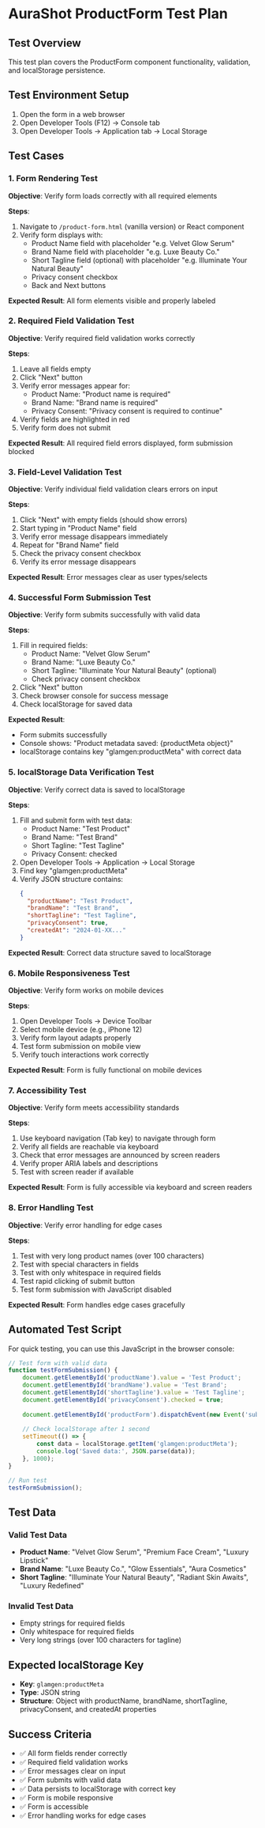# AuraShot ProductForm Test Plan

## Test Overview
This test plan covers the ProductForm component functionality, validation, and localStorage persistence.

## Test Environment Setup
1. Open the form in a web browser
2. Open Developer Tools (F12) → Console tab
3. Open Developer Tools → Application tab → Local Storage

## Test Cases

### 1. Form Rendering Test
**Objective**: Verify form loads correctly with all required elements

**Steps**:
1. Navigate to `/product-form.html` (vanilla version) or React component
2. Verify form displays with:
   - Product Name field with placeholder "e.g. Velvet Glow Serum"
   - Brand Name field with placeholder "e.g. Luxe Beauty Co."
   - Short Tagline field (optional) with placeholder "e.g. Illuminate Your Natural Beauty"
   - Privacy consent checkbox
   - Back and Next buttons

**Expected Result**: All form elements visible and properly labeled

### 2. Required Field Validation Test
**Objective**: Verify required field validation works correctly

**Steps**:
1. Leave all fields empty
2. Click "Next" button
3. Verify error messages appear for:
   - Product Name: "Product name is required"
   - Brand Name: "Brand name is required" 
   - Privacy Consent: "Privacy consent is required to continue"
4. Verify fields are highlighted in red
5. Verify form does not submit

**Expected Result**: All required field errors displayed, form submission blocked

### 3. Field-Level Validation Test
**Objective**: Verify individual field validation clears errors on input

**Steps**:
1. Click "Next" with empty fields (should show errors)
2. Start typing in "Product Name" field
3. Verify error message disappears immediately
4. Repeat for "Brand Name" field
5. Check the privacy consent checkbox
6. Verify its error message disappears

**Expected Result**: Error messages clear as user types/selects

### 4. Successful Form Submission Test
**Objective**: Verify form submits successfully with valid data

**Steps**:
1. Fill in required fields:
   - Product Name: "Velvet Glow Serum"
   - Brand Name: "Luxe Beauty Co."
   - Short Tagline: "Illuminate Your Natural Beauty" (optional)
   - Check privacy consent checkbox
2. Click "Next" button
3. Check browser console for success message
4. Check localStorage for saved data

**Expected Result**: 
- Form submits successfully
- Console shows: "Product metadata saved: {productMeta object}"
- localStorage contains key "glamgen:productMeta" with correct data

### 5. localStorage Data Verification Test
**Objective**: Verify correct data is saved to localStorage

**Steps**:
1. Fill and submit form with test data:
   - Product Name: "Test Product"
   - Brand Name: "Test Brand"
   - Short Tagline: "Test Tagline"
   - Privacy Consent: checked
2. Open Developer Tools → Application → Local Storage
3. Find key "glamgen:productMeta"
4. Verify JSON structure contains:
   ```json
   {
     "productName": "Test Product",
     "brandName": "Test Brand", 
     "shortTagline": "Test Tagline",
     "privacyConsent": true,
     "createdAt": "2024-01-XX..."
   }
   ```

**Expected Result**: Correct data structure saved to localStorage

### 6. Mobile Responsiveness Test
**Objective**: Verify form works on mobile devices

**Steps**:
1. Open Developer Tools → Device Toolbar
2. Select mobile device (e.g., iPhone 12)
3. Verify form layout adapts properly
4. Test form submission on mobile view
5. Verify touch interactions work correctly

**Expected Result**: Form is fully functional on mobile devices

### 7. Accessibility Test
**Objective**: Verify form meets accessibility standards

**Steps**:
1. Use keyboard navigation (Tab key) to navigate through form
2. Verify all fields are reachable via keyboard
3. Check that error messages are announced by screen readers
4. Verify proper ARIA labels and descriptions
5. Test with screen reader if available

**Expected Result**: Form is fully accessible via keyboard and screen readers

### 8. Error Handling Test
**Objective**: Verify error handling for edge cases

**Steps**:
1. Test with very long product names (over 100 characters)
2. Test with special characters in fields
3. Test with only whitespace in required fields
4. Test rapid clicking of submit button
5. Test form submission with JavaScript disabled

**Expected Result**: Form handles edge cases gracefully

## Automated Test Script

For quick testing, you can use this JavaScript in the browser console:

```javascript
// Test form with valid data
function testFormSubmission() {
    document.getElementById('productName').value = 'Test Product';
    document.getElementById('brandName').value = 'Test Brand';
    document.getElementById('shortTagline').value = 'Test Tagline';
    document.getElementById('privacyConsent').checked = true;
    
    document.getElementById('productForm').dispatchEvent(new Event('submit'));
    
    // Check localStorage after 1 second
    setTimeout(() => {
        const data = localStorage.getItem('glamgen:productMeta');
        console.log('Saved data:', JSON.parse(data));
    }, 1000);
}

// Run test
testFormSubmission();
```

## Test Data

### Valid Test Data
- **Product Name**: "Velvet Glow Serum", "Premium Face Cream", "Luxury Lipstick"
- **Brand Name**: "Luxe Beauty Co.", "Glow Essentials", "Aura Cosmetics"
- **Short Tagline**: "Illuminate Your Natural Beauty", "Radiant Skin Awaits", "Luxury Redefined"

### Invalid Test Data
- Empty strings for required fields
- Only whitespace for required fields
- Very long strings (over 100 characters for tagline)

## Expected localStorage Key
- **Key**: `glamgen:productMeta`
- **Type**: JSON string
- **Structure**: Object with productName, brandName, shortTagline, privacyConsent, and createdAt properties

## Success Criteria
- ✅ All form fields render correctly
- ✅ Required field validation works
- ✅ Error messages clear on input
- ✅ Form submits with valid data
- ✅ Data persists to localStorage with correct key
- ✅ Form is mobile responsive
- ✅ Form is accessible
- ✅ Error handling works for edge cases
